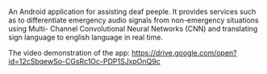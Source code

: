 An Android application for assisting deaf peeple.
It provides services such as to differentiate emergency audio signals from non-emergency situations using Multi-
Channel Convolutional Neural Networks (CNN) and translating sign language to english language in real time.

The video demonstration of the app: https://drive.google.com/open?id=12cSbqewSo-CGsRc1Oc-PDP1SJxpOnQ9c
